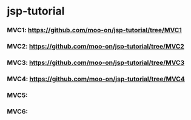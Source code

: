 # jsp-tutorial
### MVC1: https://github.com/moo-on/jsp-tutorial/tree/MVC1
### MVC2: https://github.com/moo-on/jsp-tutorial/tree/MVC2
### MVC3: https://github.com/moo-on/jsp-tutorial/tree/MVC3
### MVC4: https://github.com/moo-on/jsp-tutorial/tree/MVC4
### MVC5:
### MVC6:
